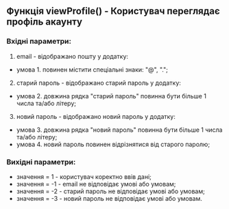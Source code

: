 ## Функція viewProfile() - Користувач переглядає профіль акаунту

### Вхідні параметри:
1. email - відображано пошту у додатку:
- умова 1. повинен містити спеціальні знаки: "@", ".";
2. старий пароль - відображано старий пароль у додатку:
- умова 2. довжина рядка "старий пароль" повинна бути більше 1 числа та/або літеру;
3. новий пароль - відображано новий пароль у додатку:
- умова 3. довжина рядка "новий пароль" повинна бути більше 1 числа та/або літеру;
- умова 4. новий пароль повинен відрізнятися від старого паролю;
### Вихідні параметри:
- значення = 1 - користувач коректно ввів дані;
- значення = -1 - email не відповідає умові або умовам;
- значення = -2 - старий пароль не відповідає умові або умовам;
- значення = -3 - новий пароль не відповідає умові або умовам.

